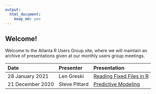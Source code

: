```yaml
---
output: 
  html_document: 
    keep_md: yes
---
```




## Welcome!

Welcome to the Atlanta R Users Group site, where we will maintain an archive of presentations given at our monthly users group meetings. 

|Date|Presenter|Presentation|
|:---------|:---|:---- |
|28 January 2021|Len Greski|[Reading Fixed Files in R](https://bit.ly/2ZgadgR)|
|21 December 2020| Steve Pittard|[Predictive Modeling](http://bit.ly/3qp2IA7)|



